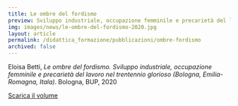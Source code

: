 ```yaml
---
title: Le ombre del fordismo
preview: Sviluppo industriale, occupazione femminile e precarietà del lavoro nel trentennio glorioso
img: images/news/le-ombre-del-fordismo-2020.jpg
layout: article
permalink: /didattica_formazione/pubblicazioni/ombre-fordismo
archived: false
---
```


Eloisa Betti, *Le ombre del fordismo. Sviluppo industriale, occupazione femminile e precarietà del lavoro nel trentennio glorioso (Bologna, Emilia-Romagna, Itala)*. Bologna, BUP, 2020

[Scarica il volume](../../images/news/Le-ombre-del-fordismo-2020.pdf)
